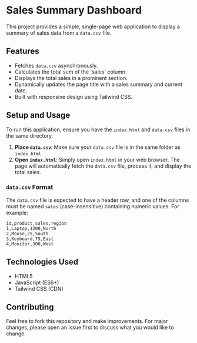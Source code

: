 # Sales Summary Dashboard

This project provides a simple, single-page web application to display a summary of sales data from a `data.csv` file.

## Features

- Fetches `data.csv` asynchronously.
- Calculates the total sum of the 'sales' column.
- Displays the total sales in a prominent section.
- Dynamically updates the page title with a sales summary and current date.
- Built with responsive design using Tailwind CSS.

## Setup and Usage

To run this application, ensure you have the `index.html` and `data.csv` files in the same directory.

1.  **Place `data.csv`**: Make sure your `data.csv` file is in the same folder as `index.html`.
2.  **Open `index.html`**: Simply open `index.html` in your web browser. The page will automatically fetch the `data.csv` file, process it, and display the total sales.

### `data.csv` Format

The `data.csv` file is expected to have a header row, and one of the columns must be named `sales` (case-insensitive) containing numeric values. For example:

```csv
id,product,sales,region
1,Laptop,1200,North
2,Mouse,25,South
3,Keyboard,75,East
4,Monitor,300,West
```

## Technologies Used

-   HTML5
-   JavaScript (ES6+)
-   Tailwind CSS (CDN)

## Contributing

Feel free to fork this repository and make improvements. For major changes, please open an issue first to discuss what you would like to change.
